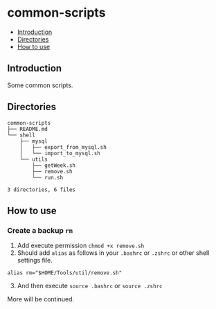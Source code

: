 # common-scripts

- [Introduction](#1)
- [Directories](#2)
- [How to use](#3)

## <span id='1'>Introduction</span>
Some common scripts.

## <span id='2'>Directories</span>
```shell
common-scripts
├── README.md
└── shell
    ├── mysql
    │   ├── export_from_mysql.sh
    │   └── import_to_mysql.sh
    └── utils
        ├── getWeek.sh
        ├── remove.sh
        └── run.sh

3 directories, 6 files
```

## <span id='3'>How to use</span>
### Create a backup `rm`
1. Add execute permission `chmod +x remove.sh`
2. Should add `alias` as follows in your `.bashrc` or `.zshrc` or other shell settings file.
```shell
alias rm="$HOME/Tools/util/remove.sh"
```
3. And then execute `source .bashrc` or `source .zshrc`

More will be continued.


